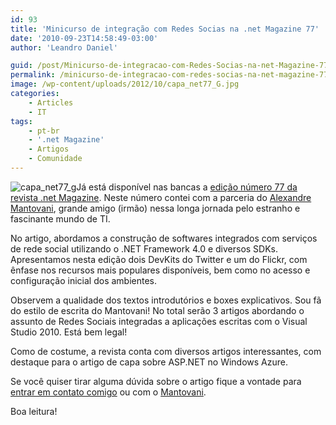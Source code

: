 ```yaml
---
id: 93
title: 'Minicurso de integração com Redes Socias na .net Magazine 77'
date: '2010-09-23T14:58:49-03:00'
author: 'Leandro Daniel'

guid: /post/Minicurso-de-integracao-com-Redes-Socias-na-net-Magazine-77.aspx
permalink: /minicurso-de-integracao-com-redes-socias-na-net-magazine-77/
image: /wp-content/uploads/2012/10/capa_net77_G.jpg
categories:
    - Articles
    - IT
tags:
    - pt-br
    - '.net Magazine'
    - Artigos
    - Comunidade
---
```


![capa_net77_g](http://leandrodaniel.com/pics/capa_net77_g_1.jpg "capa_net77_g")Já está disponível nas bancas a [edição número 77 da revista .net Magazine](http://www.devmedia.com.br/post-18004-Revista--net-Magazine-Edicao-77.html). Neste número contei com a parceria do [Alexandre Mantovani](http://system.mantov.net/), grande amigo (irmão) nessa longa jornada pelo estranho e fascinante mundo de TI.

No artigo, abordamos a construção de softwares integrados com serviços de rede social utilizando o .NET Framework 4.0 e diversos SDKs. Apresentamos nesta edição dois DevKits do Twitter e um do Flickr, com ênfase nos recursos mais populares disponíveis, bem como no acesso e configuração inicial dos ambientes.

Observem a qualidade dos textos introdutórios e boxes explicativos. Sou fã do estilo de escrita do Mantovani! No total serão 3 artigos abordando o assunto de Redes Sociais integradas a aplicações escritas com o Visual Studio 2010. Está bem legal!

Como de costume, a revista conta com diversos artigos interessantes, com destaque para o artigo de capa sobre ASP.NET no Windows Azure.

Se você quiser tirar alguma dúvida sobre o artigo fique a vontade para [entrar em contato comigo](http://www.leandrodaniel.com/contact) ou com o [Mantovani](http://system.mantov.net/blog/contact).

Boa leitura!
